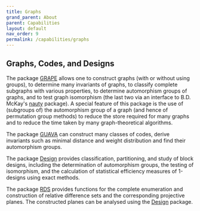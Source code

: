 ```yaml
---
title: Graphs
grand_parent: About
parent: Capabilities
layout: default
nav_order: 9
permalink: /capabilities/graphs
---
```

## Graphs, Codes, and Designs

The package
[GRAPE](https://gap-packages.github.io/grape) allows one
to construct graphs (with or without using  groups), to determine many
invariants of graphs, to  classify complete subgraphs with various
properties, to determine automorphism groups of graphs, and to test
graph isomorphism (the  last two via an interface to B.D. McKay's
[nauty](https://www3.cs.stonybrook.edu/~algorith/implement/nauty/implement.shtml) package).
A special feature of this package is the use of (subgroups of) the
automorphism group of a graph (and hence of permutation group methods)
to reduce the store required for many graphs and to reduce the time
taken by many graph-theoretical algorithms.

The package
[GUAVA](https://gap-packages.github.io/guava) can
construct many classes of codes, derive invariants such as minimal
distance and weight distribution and find their automorphism groups.
<!--
See also the online [coding theory](http://linearcodes.uni-bayreuth.de/) program.
-->

The  package
[Design](https://gap-packages.github.io/design)
provides classification, partitioning, and study of block designs,
including the determination of automorphism groups, the testing of
isomorphism, and the calculation of statistical efficiency measures
of 1-designs using exact methods.
<!--
(See also the stand-alone combinatorics program
[DISCRETA](http://www.mathe2.uni-bayreuth.de/discreta/),
which is freely available for research and educational use.)
-->

The package
[RDS](https://gap-packages.github.io/rds/)
provides functions for the complete enumeration and construction
of relative difference sets and the corresponding projective planes.
The constructed planes can be analysed using the
[Design](https://gap-packages.github.io/design) package.

